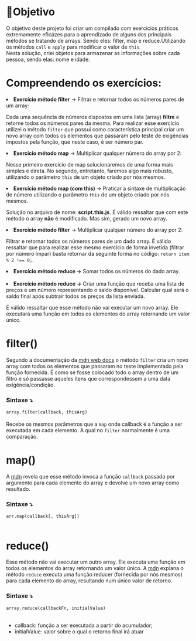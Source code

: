 # 🎱Objetivo
<p>O objetivo deste projeto foi criar um compilado com exercícios práticos extremamente eficázes para o aprendizado de alguns dos principais métodos se tratando de arrays. Sendo eles: filter, map e reduce.Utilizando os métodos <code>call</code> e <code>apply</code> para modificar o valor de <code>this</code>.<br>
Nesta solução, criei objetos para armazenar as informações sobre cada pessoa, sendo elas: nome e idade. </p>
<h1>Compreendendo os exercícios:</h1>
<b><li>Exercício método filter</b> → Filtrar e retornar todos os números pares de um array:</li>
<p>Dada uma sequência de números dispostos em uma lista (array) <b>filtre</b> e retorne todos os números pares da mesma. Para realizar esse exercício utilizei o método <code>filter</code> que possui como característica principal criar um novo array com todos os elementos que passaram pelo teste de exigências impostos pela função, que neste caso, é ser número par.</p>
<b><li>Exercício método map</b> → Multiplicar qualquer número do array por 2:</li></b>
<p>Nesse primeiro exercício de map solucionaremos de uma forma mais simples e direta. No segundo, entretanto, faremos algo mais robusto, utilizando o parâmetro <code>this</code> de um objeto criado por nós mesmos. </p>
<b><li>Exercício método map (com this)</b> → Praticar a sintaxe de multiplicação de número utilizando o parâmetro <code>this</code> de um objeto criado por nós mesmos.</li></b>
<p>Solução no arquivo de nome: <b>script.this.js</b>. É válido ressaltar que com este método o array <b>não</b> é modificado. Mas sim, gerado um novo array.</p>
<b><li>Exercício método filter</b> → Multiplicar qualquer número do array por 2:</li>
<p>Filtrar e retornar todos os números pares de um dado array. É válido ressaltar que para realizar esse mesmo exercício de forma invetida (filtrar por número ímpar) basta retornar da seguinte forma no código: <code>return item % 2 !== 0;</code>.</p>
<b><li>Exercício método reduce →</b> Somar todos os números do dado array.</li><br>
<b><li>Exercício método reduce →</b> Criar uma função que receba uma lista de preços e um número representando o saldo disponível. Calcular qual será o saldo final após subtrair todos os preços da lista enviada.</li> 
<p>É válido ressaltar que esse método não vai executar um novo array. Ele executará uma função em todos os elementos do array retornando um valor único. </p>
<h1>filter()</h1>
<p>Segundo a documentação da <a href="https://developer.mozilla.org/pt-BR/docs/Web/JavaScript/Reference/Global_Objects/Array/filter">mdn web docs</a> o método <code>filter</code> cria um novo array com todos os elementos que passaram no teste implementado pela função fornecida. É como se fosse colocado todo o array dentro de um filtro e só passasse aqueles itens que correspondessem a uma data exigência/condição. 
<h3> Sintaxe ⤵️</h3>
<p><code>array.filter(callback, thisArg)</code><br></br>
Recebe os mesmos parâmetros que a <code>map</code> onde callback é a função a ser executada em cada elemento. A qual no <code>filter</code> normalmente é uma comparação.  
<h1>map()</h1>
<p>A <a href="https://developer.mozilla.org/pt-BR/docs/Web/JavaScript/Reference/Global_Objects/Array/map">mdn</a> revela que esse método invoca a função <code>callback</code> passada por argumento para cada elemento do array e devolve um novo array como resultado.</p>
<h3>Sintaxe ⤵️</h3>
<code>arr.map(callback[, thisArg])</code><br></br>
<h1>reduce()</h1>
<p>Esse método não vai executar um outro array. Ele executa uma função em todos os elementos do array retornando um valor único. A <a href="https://developer.mozilla.org/pt-BR/docs/Web/JavaScript/Reference/Global_Objects/Array/reduce">mdn</a> explana o método <code>reduce</code> executa uma função reducer (fornecida por nós mesmos) para cada elemento do array, resultando num único valor de retorno.</p>
<h3>Sintaxe ⤵️</h3>
<code>array.reduce(callbackFn, initialValue)</code><br></br>
<ul>
<li>callback: função a ser executada a partir do acumulador;</li>
<li>initialValue: valor sobre o qual o retorno final irá atuar</li>
</ul>

